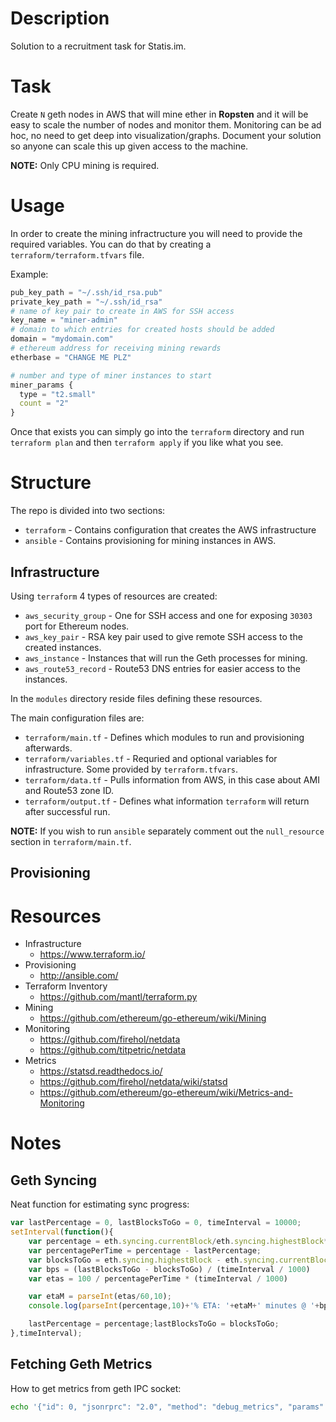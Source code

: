 # Description

Solution to a recruitment task for Statis.im.

# Task

Create `N` geth nodes in AWS that will mine ether in __Ropsten__ and it will be easy to scale the number of nodes and monitor them.
Monitoring can be ad hoc, no need to get deep into visualization/graphs. 
Document your solution so anyone can scale this up given access to the machine.

__NOTE:__ Only CPU mining is required.

# Usage

In order to create the mining infractructure you will need to provide the required variables.
You can do that by creating a `terraform/terraform.tfvars` file.

Example:
```tfvars
pub_key_path = "~/.ssh/id_rsa.pub"
private_key_path = "~/.ssh/id_rsa"
# name of key pair to create in AWS for SSH access
key_name = "miner-admin"
# domain to which entries for created hosts should be added
domain = "mydomain.com"
# ethereum address for receiving mining rewards
etherbase = "CHANGE ME PLZ"

# number and type of miner instances to start
miner_params {
  type = "t2.small"
  count = "2"
}
```

Once that exists you can simply go into the `terraform` directory and run `terraform plan` and then `terraform apply` if you like what you see.

# Structure

The repo is divided into two sections:

* `terraform` - Contains configuration that creates the AWS infrastructure
* `ansible` - Contains provisioning for mining instances in AWS.

## Infrastructure

Using `terraform` 4 types of resources are created:

* `aws_security_group` - One for SSH access and one for exposing `30303` port for Ethereum nodes.
* `aws_key_pair` - RSA key pair used to give remote SSH access to the created instances.
* `aws_instance` - Instances that will run the Geth processes for mining.
* `aws_route53_record` - Route53 DNS entries for easier access to the instances.

In the `modules` directory reside files defining these resources.

The main configuration files are:

* `terraform/main.tf` - Defines which modules to run and provisioning afterwards.
* `terraform/variables.tf` - Requried and optional variables for infrastructure. Some provided by `terraform.tfvars`.
* `terraform/data.tf` - Pulls information from AWS, in this case about AMI and Route53 zone ID.
* `terraform/output.tf` - Defines what information `terraform` will return after successful run.

__NOTE:__ If you wish to run `ansible` separately comment out the `null_resource` section in `terraform/main.tf`.

## Provisioning

# Resources

* Infrastructure
    - https://www.terraform.io/
* Provisioning
    - http://ansible.com/
* Terraform Inventory
    - https://github.com/mantl/terraform.py
* Mining
    - https://github.com/ethereum/go-ethereum/wiki/Mining
* Monitoring
    - https://github.com/firehol/netdata
    - https://github.com/titpetric/netdata
* Metrics
    - https://statsd.readthedocs.io/
    - https://github.com/firehol/netdata/wiki/statsd
    - https://github.com/ethereum/go-ethereum/wiki/Metrics-and-Monitoring

# Notes

## Geth Syncing

Neat function for estimating sync progress:
```javascript
var lastPercentage = 0, lastBlocksToGo = 0, timeInterval = 10000;
setInterval(function(){
    var percentage = eth.syncing.currentBlock/eth.syncing.highestBlock*100;
    var percentagePerTime = percentage - lastPercentage;
    var blocksToGo = eth.syncing.highestBlock - eth.syncing.currentBlock;
    var bps = (lastBlocksToGo - blocksToGo) / (timeInterval / 1000)
    var etas = 100 / percentagePerTime * (timeInterval / 1000)

    var etaM = parseInt(etas/60,10);
    console.log(parseInt(percentage,10)+'% ETA: '+etaM+' minutes @ '+bps+'bps');

    lastPercentage = percentage;lastBlocksToGo = blocksToGo;
},timeInterval);
```

## Fetching Geth Metrics

How to get metrics from geth IPC socket:
```bash
echo '{"id": 0, "jsonrprc": "2.0", "method": "debug_metrics", "params": [true]}' | nc -U ~/.ethereum/geth.ipc
```
